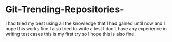 # Git-Trending-Repositories-

I had tried my best using all the knowledge that I had gained until now and I hope this works fine I also tried to write a test I don't have any experience in writing test cases this is my first try so I hope this is also fine.